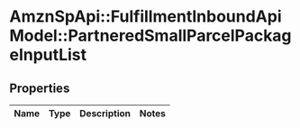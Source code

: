 # AmznSpApi::FulfillmentInboundApiModel::PartneredSmallParcelPackageInputList

## Properties
Name | Type | Description | Notes
------------ | ------------- | ------------- | -------------

